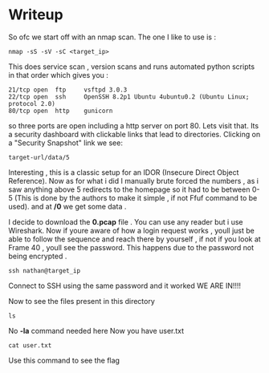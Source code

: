 # Writeup
So ofc we start off with an nmap scan. The one I like to use is :
```
nmap -sS -sV -sC <target_ip>
```
This does service scan , version scans and runs automated python scripts in that order
which gives you :

```
21/tcp open  ftp     vsftpd 3.0.3
22/tcp open  ssh     OpenSSH 8.2p1 Ubuntu 4ubuntu0.2 (Ubuntu Linux; protocol 2.0)
80/tcp open  http    gunicorn
```
so three ports are open including a http server on port 80. Lets visit that.
Its a security dashboard with clickable links that lead to directories. Clicking on a "Security Snapshot" link we see:

```
target-url/data/5
```
Interesting , this is a classic setup for an IDOR (Insecure Direct Object Reference). Now as for what i did I manually brute forced the numbers , as i saw anything above 5 redirects to the homepage so it had to be between 0-5 (This is done by the authors to make it simple , if not Ffuf command to be used). and at **/0** we get some data . 

I decide to download the **0.pcap** file . You can use any reader but i use Wireshark. Now if youre aware of how a login request works , youll just be able to follow the sequence and reach there by yourself , if not if you look at Frame 40 , youll see the password. This happens due to the password not being encrypted .

```
ssh nathan@target_ip

```
Connect to SSH using the same password and it worked 
WE ARE IN!!!!

Now to see the files present in this directory 

```
ls
```
No **-la** command needed here
Now you have user.txt

```
cat user.txt
```
Use this command to see the flag
